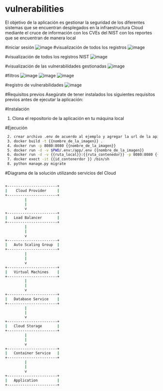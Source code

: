 # vulnerabilities

El objetivo de la aplicación es gestionar la seguridad de los diferentes sistemas que se encuentran desplegados en la infraestructura Cloud mediante el
cruce de información con los CVEs del NIST con los reportes que se encuentran de manera local

#iniciar sesión 
![image](https://github.com/mparra43/vulnerabilities/assets/66500440/97afdbe1-021f-436c-8f99-2b30499583c5)
#visualización de todos los registros 
![image](https://github.com/mparra43/vulnerabilities/assets/66500440/4dd95061-c7d0-458f-a0cb-fcac92df49ab)

#visualización de todos los registros NIST
![image](https://github.com/mparra43/vulnerabilities/assets/66500440/5024a520-17b8-432a-9140-02474a4c338a)

#visualización de las vulnerabilidades gestionadas 
![image](https://github.com/mparra43/vulnerabilities/assets/66500440/d5601827-b562-4021-bdce-82605601e330)

#filtros 
![image](https://github.com/mparra43/vulnerabilities/assets/66500440/35161bd4-55bd-40c7-97cf-e477e30e0755)
![image](https://github.com/mparra43/vulnerabilities/assets/66500440/8fe57825-b2ee-4426-ad6a-8962cfbf3e8e)
![image](https://github.com/mparra43/vulnerabilities/assets/66500440/22c5dfe5-9e71-4395-b626-20d60d8f50cc)

#registro de vulnerabilidades 
![image](https://github.com/mparra43/vulnerabilities/assets/66500440/e3103975-9034-46fe-adab-fe92476940fd)


 #Requisitos previos
 Asegúrate de tener instalados los siguientes requisitos previos antes de ejecutar la aplicación:
 
 #Instalación
 
 1. Clona el repositorio de la aplicación en tu máquina local

#Ejecución
```bash
 2. crear archivo .env de acuerdo al ejemplo y agregar la url de la api externa 
 3. docker build -t {{nombre_de_la_imagen}} .
 4. docker run -p 8080:8080 {{nombre_de_la_imagen}}
 5. docker run -d -v $PWD/.env:/app/.env {{nombre_de_la_imagen}}
 6. docker run -d -v {{ruta_local}}:{{ruta_contenedor}} -p 8080:8080 {{nombre_de_la_imagen}}
 7. docker exect -it {{id_contenerdor }} /bin/sh
 8. python manage.py migrate 

```

#Diagrama de la solución utilizando servicios del Cloud
```bash

+-----------------------+
|    Cloud Provider     |
+-----------------------+
         |
         |
         v
+-----------------------+
|   Load Balancer       |
+-----------------------+
         |
         |
         v
+-----------------------+
|   Auto Scaling Group  |
+-----------------------+
         |
         |
         v
+-----------------------+
|   Virtual Machines    |
+-----------------------+
         |
         |
         v
+-----------------------+
|   Database Service    |
+-----------------------+
         |
         |
         v
+-----------------------+
|   Cloud Storage       |
+-----------------------+
         |
         |
         v
+-----------------------+
|   Container Service   |
+-----------------------+
         |
         |
         v
+-----------------------+
|   Application         |
+-----------------------+
```
